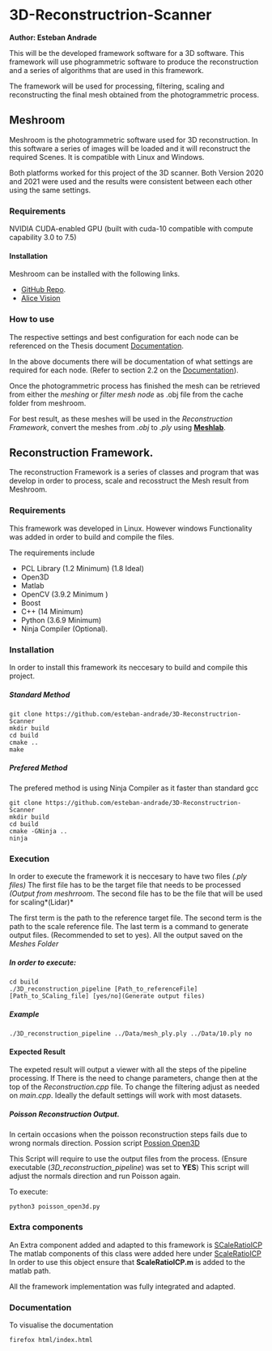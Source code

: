 # 3D-Reconstructrion-Scanner
**Author: Esteban Andrade**

This will be the developed framework software for a 3D software.
This framework will use phogrammetric software to produce the reconstruction and a series of algorithms that are used in this framework.

The framework will be used for processing, filtering, scaling and reconstructing the final mesh obtained from the photogrammetric process.

## Meshroom
Meshroom is the photogrammetric software used for 3D reconstruction. In this software a series of images will be loaded and it will reconstruct the required Scenes.
It is compatible with Linux and Windows.

Both platforms worked for this project of the 3D scanner. Both Version 2020 and 2021 were used and the results were consistent between each other using the same settings.

### Requirements
NVIDIA CUDA-enabled GPU (built with cuda-10 compatible with compute capability 3.0 to 7.5)

#### Installation
Meshroom can be installed with the following links.

- [GitHub Repo](https://github.com/alicevision/meshroom).
- [Alice Vision](https://alicevision.org/#meshroom)

### How to use
The respective settings and best configuration for each node can be referenced on the Thesis document [Documentation](https://github.com/esteban-andrade/3D-Reconstructrion-Scanner/blob/main/A21%20-%2004017%20Final%20Report%20Esteban%20Andrade%20Zambrano.pdf).

In the above documents there will be documentation of what settings are required for each node. (Refer to section 2.2 on the [Documentation](https://github.com/esteban-andrade/3D-Reconstructrion-Scanner/blob/main/A21%20-%2004017%20Final%20Report%20Esteban%20Andrade%20Zambrano.pdf)).

Once the photogrammetric process has finished the mesh can be retrieved from either the *meshing* or *filter mesh node* as .obj file  from the cache folder from meshroom.

For best result, as these meshes will be used in the *Reconstruction Framework*, convert the meshes from *.obj* to *.ply* using **[Meshlab](https://www.meshlab.net/)**.

## Reconstruction Framework.
The reconstruction Framework is a series of classes and program that was develop in order to process, scale and recosstruct the Mesh result from Meshroom.

### Requirements
This framework was developed in Linux. However windows Functionality was added in order to build  and compile the files.

The requirements include

- PCL Library (1.2 Minimum) (1.8 Ideal)
- Open3D
- Matlab 
- OpenCV (3.9.2 Minimum )
- Boost
- C++ (14 Minimum)
- Python (3.6.9 Minimum)
- Ninja Compiler (Optional).

### Installation
In order to install this framework its neccesary to build and compile this project. 

##### Standard Method

```
git clone https://github.com/esteban-andrade/3D-Reconstructrion-Scanner
mkdir build
cd build
cmake ..
make
```
##### Prefered Method
The prefered method is using Ninja Compiler as it faster than standard gcc

```
git clone https://github.com/esteban-andrade/3D-Reconstructrion-Scanner
mkdir build
cd build
cmake -GNinja ..
ninja
```

### Execution

In order to execute the framework it is neccesary to have two files *(.ply files)*
The first file has to be the target file that needs to be processed *(Output from meshrroom*. The second file has to be the file that will be used for scaling*(Lidar)*

The first term is the path to the reference target file. The second term is the path to the scale reference file.
The last term is a command to generate output files. (Recommended to set to yes). All the output saved on the *Meshes Folder*

##### In order to execute:
```
cd build 
./3D_reconstruction_pipeline [Path_to_referenceFile] [Path_to_SCaling_file] [yes/no](Generate output files)
```

##### Example
```
./3D_reconstruction_pipeline ../Data/mesh_ply.ply ../Data/10.ply no
```

#### Expected Result
The expeted result will output a viewer with all the steps of the pipeline processing.
If There is the need to change parameters, change then at the top of the *Reconstruction.cpp* file. 
To change the filtering adjust as needed on *main.cpp*. 
Ideally the default settings will work with most datasets.

##### Poisson Reconstruction Output.
In certain occasions when the poisson reconstruction steps fails due to wrong normals direction.
Possion script [Possion Open3D](https://github.com/esteban-andrade/3D-Reconstructrion-Scanner/blob/main/poisson_open3d.py)

This Script will require to use the output files from the process. (Ensure executable (*3D_reconstruction_pipeline*) was set to **YES**)
This script will adjust the normals direction and run Poisson again.

To execute:

```
python3 poisson_open3d.py
```

### Extra components
An Extra component added  and adapted to this framework is [SCaleRatioICP](https://github.com/linbaowei/ScaleRatioICP)
The matlab components  of this class were added here under [ScaleRatioICP](https://github.com/esteban-andrade/3D-Reconstructrion-Scanner)
In order to use this object ensure that **ScaleRatioICP.m** is added to the matlab path.

All the framework implementation was fully integrated and adapted. 

### Documentation
To visualise the documentation 

```
firefox html/index.html 
```
